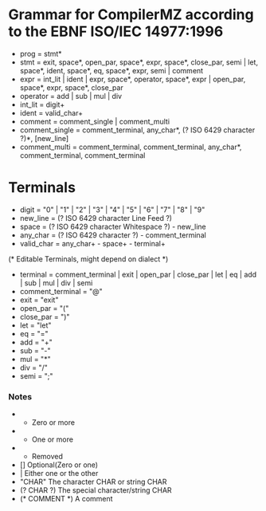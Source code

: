 # Grammar for CompilerMZ according to the EBNF ISO/IEC 14977:1996

- prog = stmt*
- stmt = exit, space*, open_par, space*, expr, space*, close_par, semi | let, space*, ident, space*, eq, space*, expr, semi | comment
- expr = int_lit | ident | expr, space*, operator, space*, expr | open_par, space*, expr, space*, close_par
- operator = add | sub | mul | div
- int_lit = digit+
- ident = valid_char+
- comment = comment_single | comment_multi
- comment_single = comment_terminal, any_char*,  (? ISO 6429 character ?)*, [new_line]
- comment_multi = comment_terminal, comment_terminal, any_char*, comment_terminal, comment_terminal
# Terminals
- digit = "0" | "1" | "2" | "3" | "4" | "5" | "6" | "7" | "8" | "9"
- new_line = (? ISO 6429 character Line Feed ?)
- space = (? ISO 6429 character Whitespace ?) - new_line
- any_char = (? ISO 6429 character ?) - comment_terminal
- valid_char = any_char+ - space+  - terminal+

(* Editable Terminals, might depend on dialect *)

- terminal = comment_terminal | exit | open_par | close_par | let | eq | add | sub | mul | div | semi
- comment_terminal = "@"
- exit = "exit"
- open_par = "("
- close_par = ")"
- let = "let"
- eq = "="
- add = "+"
- sub = "-"
- mul = "*"
- div = "/"
- semi = ";"


### Notes
- * Zero or more 
- + One or more 
- - Removed
- [] Optional(Zero or one)
- | Either one or the other 
- "CHAR" The character CHAR or string CHAR
- (? CHAR ?) The special character/string CHAR
- (* COMMENT *) A comment

